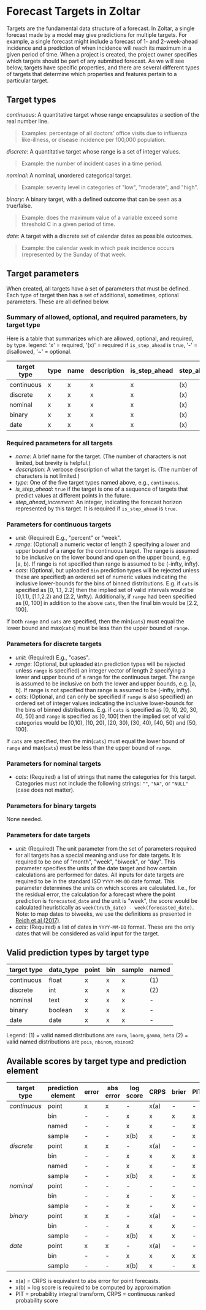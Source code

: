 # Forecast Targets in Zoltar

Targets are the fundamental data structure of a forecast. In Zoltar, a single forecast made by a model may give
predictions for multiple targets. For example, a single forecast might include a forecast of 1- and 2-week-ahead
incidence and a prediction of when incidence will reach its maximum in a given period of time. When a project is
created, the project owner specifies which targets should be part of any submitted forecast. As we will see below,
targets have specific properties, and there are several different types of targets that determine which properties and
features pertain to a particular target.


## Target types

*continuous*: A quantitative target whose range encapsulates a section of the real number line. 
> Examples: percentage of all doctors' office visits due to influenza like-illness, or disease incidence per 100,000 population.

*discrete*: A quantitative target whose range is a set of integer values. 
> Example: the number of incident cases in a time period.

*nominal*: A nominal, unordered categorical target. 
> Example: severity level in categories of "low", "moderate", and "high".

*binary*: A binary target, with a defined outcome that can be seen as a true/false. 
> Example: does the maximum value of a variable exceed some threshold C in a given period of time.

*date*: A target with a discrete set of calendar dates as possible outcomes. 
> Example: the calendar week in which peak incidence occurs (represented by the Sunday of that week.


## Target parameters

When created, all targets have a set of parameters that must be defined. Each type of target then has a set of
additional, sometimes, optional parameters. These are all defined below.

### Summary of allowed, optional, and required parameters, by target type

Here is a table that summarizes which are allowed, optional, and required, by type. legend: 'x' = required, '(x)' = required if `is_step_ahead` is `true`, '-' = disallowed, '~' = optional.

target type   | type | name | description | is_step_ahead |  step_ahead_increment | unit | range | cats 
------------- | ---- | ---- | ----------- | ------------- | ----------------------| ---- | ----- | ---- 
continuous    |  x   |  x   |     x       |      x        |          (x)          |  x   |   ~   |  ~   
discrete      |  x   |  x   |     x       |      x        |          (x)          |  x   |   ~   |  ~   
nominal       |  x   |  x   |     x       |      x        |          (x)          |  -   |   -   |  x   
binary        |  x   |  x   |     x       |      x        |          (x)          |  -   |   -   |  -   
date          |  x   |  x   |     x       |      x        |          (x)          |  x   |   -   |  x   

### Required parameters for all targets

- *name*: A brief name for the target. (The number of characters is not limited, but brevity is helpful.)
- *description*: A verbose description of what the target is. (The number of characters is not limited.)
- *type*: One of the five target types named above, e.g., `continuous`.
- *is_step_ahead*: `true` if the target is one of a sequence of targets that predict values at different points in the future.
- *step_ahead_increment*: An integer, indicating the forecast horizon represented by this target. It is required if `is_step_ahead` is `true`. 

### Parameters for continuous targets

- *unit*: (Required) E.g., "percent" or "week".
- *range*: (Optional) a numeric vector of length 2 specifying a lower and upper bound of a range for the continuous
  target. The range is assumed to be inclusive on the lower bound and open on the upper bound, e.g. [a, b). If range is
  not specified than range is assumed to be (-infty, infty).
- *cats*: (Optional, but uploaded `Bin` prediction types will be rejected unless these are specified) an ordered set of
  numeric values indicating the inclusive lower-bounds for the bins of binned distributions. E.g. if `cats` is specified
  as [0, 1.1, 2.2] then the implied set of valid intervals would be [0,1.1), [1.1,2.2) and [2.2, \infty). Additionally, if `range` had been specified as [0, 100] in addition to the above `cats`, then the final bin would be [2.2, 100].
  <!-- NGR: is upper bound always specified as infinity?-->

If both `range` and `cats` are specified, then the min(`cats`) must equal the lower bound and max(`cats`) must be less than the upper bound of `range`.

### Parameters for discrete targets

- *unit*: (Required) E.g., "cases".
- *range*: (Optional, but uploaded `Bin` prediction types will be rejected unless `range` is specified) 
  an integer vector of length 2 specifying a lower and upper bound of a range for the continuous
  target. The range is assumed to be inclusive on both the lower and upper bounds, e.g. [a, b]. If range is not
  specified than range is assumed to be (-infty, infty).
- *cats*: (Optional, and can only be specified if `range` is also specified) an ordered set of
  integer values indicating the inclusive lower-bounds for the bins of binned distributions. E.g. if `cats` is specified
  as [0, 10, 20, 30, 40, 50] and `range` is specified as [0, 100] then the implied set of valid categories would be [0,10),
  [10, 20), [20, 30), [30, 40), [40, 50) and [50, 100].

If `cats` are specified, then the min(`cats`) must equal the lower bound of `range` and max(`cats`) must be less than the upper bound of `range`.

### Parameters for nominal targets

- *cats*: (Required) a list of strings that name the categories for this target. Categories must not include the following strings: `""`, `"NA"`, or `"NULL"` (case does not matter).

### Parameters for binary targets

None needed.

### Parameters for date targets

- *unit*: (Required) The unit parameter from the set of parameters required for all targets has a special meaning and use for date targets. It is required to be one of "month", "week", "biweek", or "day". This parameter specifies the units of the date target and how certain calculations are performed for dates. All inputs for date targets are required to be in the standard ISO `YYYY-MM-DD` date format. This parameter determines the units on which scores are calculated. I.e., for the residual error, the calculation for a forecast where the point prediction is `forecasted_date` and the unit is "week", the score would be calculated heuristically as `week(truth_date) - week(forecasted_date)`. Note: to map dates to biweeks, we use the definitions as presented in [Reich et al (2017)](https://doi.org/10.1371/journal.pntd.0004761.s001).
- *cats*: (Required) a list of dates in `YYYY-MM-DD` format. These are the only dates that will be considered as valid input for the target. <!-- NGR: do we want to consider encoding the info about which dates are valid for particular ranges of timezeroes? I.e. embed the idea of "seasons" here? I say no, for starters?  -->

<!-- 
General notes on date targets
Date targets are represented by the `dates` data type in the database. On the one hand, original data, submitted with data_type="text" is retained. On the other hand, a transformed version of the data is also retained, as integer values. I order for this transformation to work, we must have a unique, well-defined method to transform the submitted text into integers. We rely on standard libraries for date transformations to ensure the transformations are valid and accurate. 

All input data into date targets must be unambiguously readable in "YYYY-MM-DD" or "YYYYMMDD" format. 

Every date target must have a set of dates (also in YYYYMMDD format) that are valid. For example, a "peak week" target might designate only a set of Sundays as valid dates. This would in essence force the dates/values to be a set of pre-specified dates. In the target description the project owner could specify that, external to Zoltar, the given set of dates would be translated into and represented as, say, MMWR weeks using the `MMWRweek` R package, or week-in-year as in `format(date, "%W")` (i.e., using strptime formatting rules).

Based off of the unit in the target definition, every date would use a fixed unit conversion for point forecast scoring. For example, if `unit=="week"` then point forecast scores would be represented by "week" units. So, the truth for a given timezero-datetarget might be truth="2019-12-15" and a point forecast might be pred="2020-01-05" (both values chosen deliberately to be Sundays). Then we could operate on these numbers as "weeks" and determine the best, standardized way to produce that the difference = truth - pred = 3. 
 -->


## Valid prediction types by target type

| target type | data_type | point | bin | sample | named |
|-------------|-----------|-------|-----|--------|-------|
| continuous  |   float   |   x   |  x  |   x    |  (1)  |
| discrete    |   int     |   x   |  x  |   x    |  (2)  |
| nominal     |   text    |   x   |  x  |   x    |   -   |
| binary      |  boolean  |   x   |  x  |   x    |   -   |
| date        |   date    |   x   |  x  |   x    |   -   |

Legend:
(1) = valid named distributions are `norm`, `lnorm`, `gamma`, `beta`
(2) = valid named distributions are `pois`, `nbinom`, `nbinom2`


## Available scores by target type and prediction element

| target type   | prediction element | error       | abs error | log score           | CRPS | brier | PIT |
|---------------|--------------------|-------------|-----------|---------------------|------|-------|-----|
| *continuous*  | point              | x           | x         | -                   | x(a) | -     | -   |
|               | bin                | -           | -         | x                   | x    | x     | x   |
|               | named              | -           | -         | x                   | x    | -     | x   |
|               | sample             | -           | -         | x(b)                | x    | -     | x   |
| *discrete*    | point              | x           | x         | -                   | x(a) | -     | -   |
|               | bin                | -           | -         | x                   | x    | x     | x   |
|               | named              | -           | -         | x                   | x    | -     | x   |
|               | sample             | -           | -         | x(b)                | x    | -     | x   |
| *nominal*     | point              | -           | -         | -                   | -    | -     | -   |
|               | bin                | -           | -         | x                   | -    | x     | -   |
|               | sample             | -           | -         | x                   | -    | x     | -   |
| *binary*      | point              | x           | x         | -                   | x(a) | -     | -   |
|               | bin                | -           | -         | x                   | x    | x     | -   |
|               | sample             | -           | -         | x(b)                | x    | x     | -   |
| *date*        | point              | x           | x         | -                   | x(a) | -     | -   |
|               | bin                | -           | -         | x                   | x    | x     | x   |
|               | sample             | -           | -         | x(b)                | x    | -     | x   |

* x(a) = CRPS is equivalent to abs error for point forecasts.
* x(b) = log score is required to be computed by approximation
* PIT = probability integral transform, CRPS = continuous ranked probability score

